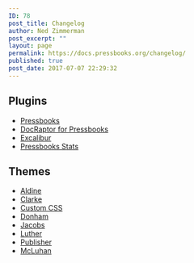 ```yaml
---
ID: 78
post_title: Changelog
author: Ned Zimmerman
post_excerpt: ""
layout: page
permalink: https://docs.pressbooks.org/changelog/
published: true
post_date: 2017-07-07 22:29:32
---
```

## Plugins

- [Pressbooks][1]  
- [DocRaptor for Pressbooks][2]  
- [Excalibur][9]  
- [Pressbooks Stats](https://docs.pressbooks.org/changelog/pressbooks-stats)

## Themes

- [Aldine][10]  
- [Clarke][6]  
- [Custom CSS][4]   
- [Donham][7]
- [Jacobs][11]
- [Luther][8]
- [Publisher][5]  
- [McLuhan][3]  

 [1]: https://docs.pressbooks.org/changelog/pressbooks
 [2]: https://docs.pressbooks.org/changelog/pressbooks-docraptor
 [3]: https://docs.pressbooks.org/changelog/pressbooks-book
 [4]: https://docs.pressbooks.org/changelog/pressbooks-custom-css
 [5]: https://docs.pressbooks.org/changelog/pressbooks-publisher
 [6]: https://docs.pressbooks.org/changelog/pressbooks-clarke
 [7]: https://docs.pressbooks.org/changelog/pressbooks-donham
 [8]: https://docs.pressbooks.org/changelog/pressbooks-luther
 [9]: https://docs.pressbooks.org/changelog/excalibur
 [10]: https://docs.pressbooks.org/changelog/pressbooks-aldine
 [11]: https://docs.pressbooks.org/changelog/pressbooks-jacobs